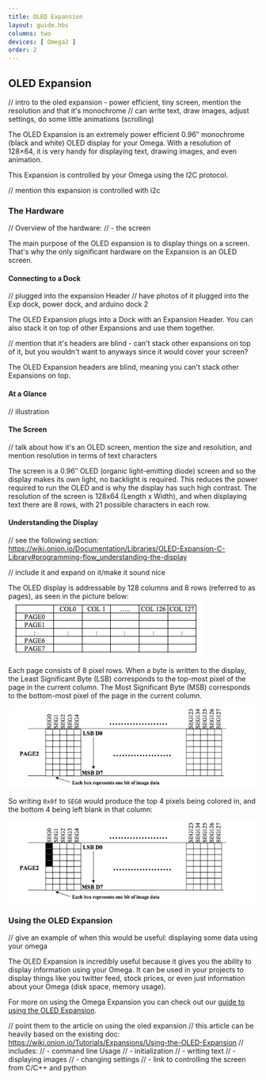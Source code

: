 ```yaml
---
title: OLED Expansion
layout: guide.hbs
columns: two
devices: [ Omega2 ]
order: 2
---
```


## OLED Expansion

// intro to the oled expansion - power efficient, tiny screen, mention the resolution and that it's monochrome
// can write text, draw images, adjust settings, do some little animations (scrolling)


The OLED Expansion is an extremely power efficient 0.96″ monochrome (black and white) OLED display for your Omega. With a resolution of 128×64, it is very handy for displaying text, drawing images, and even animation.

This Expansion is controlled by your Omega using the I2C protocol.

<!-- TODO: >You can read our [guide to the Omega's I2C connection](#InsertLinkHere) for more information on the I2C Protocol -->

// mention this expansion is controlled with i2c

### The Hardware

// Overview of the hardware:
//  - the screen

The main purpose of the OLED expansion is to display things on a screen. That's why the only significant hardware on the Expansion is an OLED screen.


#### Connecting to a Dock

// plugged into the expansion Header
// have photos of it plugged into the Exp dock, power dock, and arduino dock 2

The OLED Expansion plugs into a Dock with an Expansion Header. You can also stack it on top of other Expansions and use them together.

// mention that it's headers are blind - can't stack other expansions on top of it, but you wouldn't want to anyways since it would cover your screen?

The OLED Expansion headers are blind, meaning you can't stack other Expansions on top.

#### At a Glance

// illustration
<!-- TODO: illustration -->

#### The Screen

// talk about how it's an OLED screen, mention the size and resolution, and mention resolution in terms of text characters

The screen is a 0.96″ OLED (organic light-emitting diode) screen and so the display makes its own light, no backlight is required. This reduces the power required to run the OLED and is why the display has such high contrast. The resolution of the screen is 128x64 (Length x Width), and when displaying text there are 8 rows, with 21 possible characters in each row.


#### Understanding the Display

// see the following section: https://wiki.onion.io/Documentation/Libraries/OLED-Expansion-C-Library#programming-flow_understanding-the-display

// include it and expand on it/make it sound nice

The OLED display is addressable by 128 columns and 8 rows (referred to as pages), as seen in the picture below:
![the columns and rows](../img/oled-expansion-column-rows.png)

Each page consists of 8 pixel rows. When a byte is written to the display, the Least Significant Byte (LSB) corresponds to the top-most pixel of the page in the current column. The Most Significant Byte (MSB) corresponds to the bottom-most pixel of the page in the current column.

![not-colored-in-example](../img/oled-expansion-not-colored-in.png)

So writing `0x0f` to `SEG0` would produce the top 4 pixels being colored in, and the bottom 4 being left blank in that column:

![colored-in-example](../img/oled-expansion-colored-in.png)

### Using the OLED Expansion

// give an example of when this would be useful: displaying some data using your omega

The OLED Expansion is incredibly useful because it gives you the ability to display information using your Omega. It can be used in your projects to display things like you twitter feed, stock prices, or even just information about your Omega (disk space, memory usage).


For more on using the Omega Expansion you can check out our [guide to using the OLED Expansion](#using-oled-expansion).

// point them to the article on using the oled expansion
// this article can be heavily based on the existing doc: https://wiki.onion.io/Tutorials/Expansions/Using-the-OLED-Expansion
// includes:
//  - command line Usage
//    - initialization
//    - writing text
//    - displaying images
//    - changing settings
//  - link to controlling the screen from  C/C++ and python
